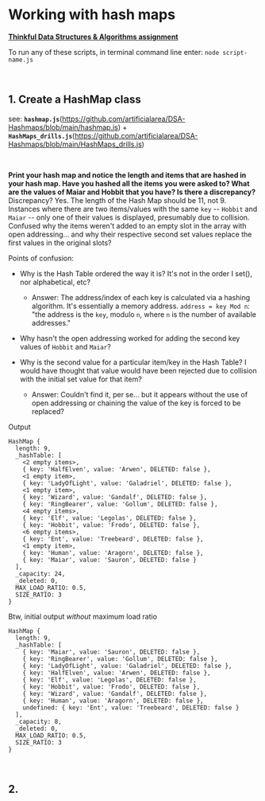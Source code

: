 # Working with hash maps

**[Thinkful Data Structures & Algorithms assignment](https://courses.thinkful.com/dsa-v1/checkpoint/7#assignment)**

To run any of these scripts, in terminal command line enter: `node script-name.js`

<br />

## 1. Create a HashMap class

see: **`hashmap.js`**(https://github.com/artificialarea/DSA-Hashmaps/blob/main/hashmap.js) + **`HashMaps_drills.js`**(https://github.com/artificialarea/DSA-Hashmaps/blob/main/HashMaps_drills.js)

<br />

**Print your hash map and notice the length and items that are hashed in your hash map. Have you hashed all the items you were asked to? What are the values of Maiar and Hobbit that you have? Is there a discrepancy?** Discrepancy? Yes. The length of the Hash Map should be 11, not 9. Instances where there are two items/values with the same `key` -- `Hobbit` and `Maiar` -- only one of their values is displayed, presumably due to collision. Confused why the items weren't added to an empty slot in the array with open addressing... and why their respective second set values replace the first values in the original slots?

Points of confusion:
* Why is the Hash Table ordered the way it is? It's not in the order I set(), nor alphabetical, etc?
    * Answer: The address/index of each key is calculated via a hashing algorithm. It's essentially a memory address. `address = key Mod n`: "the address is the `key`, modulo `n`, where `n` is the number of available addresses."

* Why hasn't the open addressing worked for adding the second key values of `Hobbit` and `Maiar`?

* Why is the second value for a particular item/key in the Hash Table? I would have thought that value would have been rejected due to collision with the initial set value for that item?
    * Answer: Couldn't find it, per se... but it appears without the use of open addressing or chaining the value of the key is forced to be replaced?

Output
```
HashMap {
  length: 9,
  _hashTable: [
    <2 empty items>,
    { key: 'HalfElven', value: 'Arwen', DELETED: false },
    <1 empty item>,
    { key: 'LadyOfLight', value: 'Galadriel', DELETED: false },
    <1 empty item>,
    { key: 'Wizard', value: 'Gandalf', DELETED: false },
    { key: 'RingBearer', value: 'Gollum', DELETED: false },
    <4 empty items>,
    { key: 'Elf', value: 'Legolas', DELETED: false },
    { key: 'Hobbit', value: 'Frodo', DELETED: false },
    <6 empty items>,
    { key: 'Ent', value: 'Treebeard', DELETED: false },
    <1 empty item>,
    { key: 'Human', value: 'Aragorn', DELETED: false },
    { key: 'Maiar', value: 'Sauron', DELETED: false }
  ],
  _capacity: 24,
  _deleted: 0,
  MAX_LOAD_RATIO: 0.5,
  SIZE_RATIO: 3
}

```

Btw, initial output _without_ maximum load ratio
```
HashMap {
  length: 9,
  _hashTable: [
    { key: 'Maiar', value: 'Sauron', DELETED: false },
    { key: 'RingBearer', value: 'Gollum', DELETED: false },
    { key: 'LadyOfLight', value: 'Galadriel', DELETED: false },
    { key: 'HalfElven', value: 'Arwen', DELETED: false },
    { key: 'Elf', value: 'Legolas', DELETED: false },
    { key: 'Hobbit', value: 'Frodo', DELETED: false },
    { key: 'Wizard', value: 'Gandalf', DELETED: false },
    { key: 'Human', value: 'Aragorn', DELETED: false },
    undefined: { key: 'Ent', value: 'Treebeard', DELETED: false }
  ],
  _capacity: 8,
  _deleted: 0,
  MAX_LOAD_RATIO: 0.5,
  SIZE_RATIO: 3
}
```



<br />

## 2.